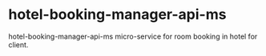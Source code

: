 # hotel-booking-manager-api-ms
hotel-booking-manager-api-ms micro-service for room booking in hotel for client.  
